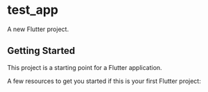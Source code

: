 # test_app

A new Flutter project.

## Getting Started

This project is a starting point for a Flutter application.

A few resources to get you started if this is your first Flutter project:


